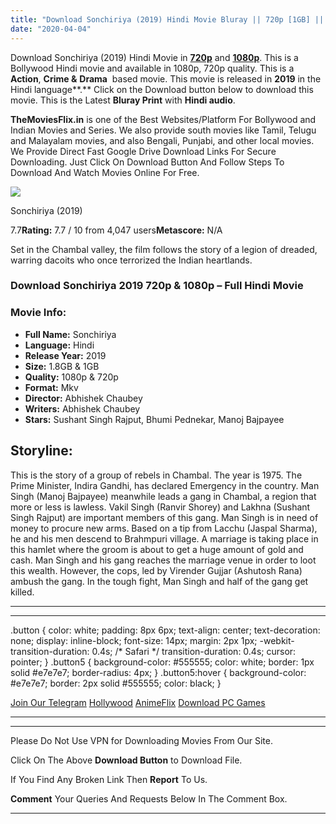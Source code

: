 ```yaml
---
title: "Download Sonchiriya (2019) Hindi Movie Bluray || 720p [1GB] || 1080p [1.8GB]"
date: "2020-04-04"
---
```


Download Sonchiriya (2019) Hindi Movie in [**720p**](https://1moviesflix.com/720p-movies/) and **[1080p](https://1moviesflix.com/480p-movies/)**. This is a Bollywood Hindi movie and available in 1080p, 720p quality. This is a **Action**, **Crime &** **Drama**  based movie. This movie is released in **2019** in the Hindi language**.** Click on the Download button below to download this movie. This is the Latest **Bluray Print** with **Hindi audio**.

**TheMoviesFlix.in** is one of the Best Websites/Platform For Bollywood and Indian Movies and Series. We also provide south movies like Tamil, Telugu and Malayalam movies, and also Bengali, Punjabi, and other local movies. We Provide Direct Fast Google Drive Download Links For Secure Downloading. Just Click On Download Button And Follow Steps To Download And Watch Movies Online For Free.

[![](https://m.media-amazon.com/images/M/MV5BY2YyZmI2NGQtNzNjOS00MTY1LTkxNWEtNzg0YWYzOGZiMzcyXkEyXkFqcGdeQXVyMjUxMTY3ODM@._V1_SX300.jpg)](https://www.imdb.com/title/tt8108200/ "Sonchiriya")

Sonchiriya (2019)

7.7**Rating:** 7.7 / 10 from 4,047 users**Metascore:** N/A

Set in the Chambal valley, the film follows the story of a legion of dreaded, warring dacoits who once terrorized the Indian heartlands.

### Download Sonchiriya 2019 720p & 1080p – Full Hindi Movie

### Movie Info:

- **Full Name:** Sonchiriya
- **Language:** Hindi
- **Release Year:** 2019
- **Size:** 1.8GB & 1GB
- **Quality:** 1080p & 720p
- **Format:** Mkv
- **Director:** Abhishek Chaubey
- **Writers:** Abhishek Chaubey
- **Stars:** Sushant Singh Rajput, Bhumi Pednekar, Manoj Bajpayee

## Storyline:

This is the story of a group of rebels in Chambal. The year is 1975. The Prime Minister, Indira Gandhi, has declared Emergency in the country. Man Singh (Manoj Bajpayee) meanwhile leads a gang in Chambal, a region that more or less is lawless. Vakil Singh (Ranvir Shorey) and Lakhna (Sushant Singh Rajput) are important members of this gang. Man Singh is in need of money to procure new arms. Based on a tip from Lacchu (Jaspal Sharma), he and his men descend to Brahmpuri village. A marriage is taking place in this hamlet where the groom is about to get a huge amount of gold and cash. Man Singh and his gang reaches the marriage venue in order to loot this wealth. However, the cops, led by Virender Gujjar (Ashutosh Rana) ambush the gang. In the tough fight, Man Singh and half of the gang get killed.

* * *

* * *

.button { color: white; padding: 8px 6px; text-align: center; text-decoration: none; display: inline-block; font-size: 14px; margin: 2px 1px; -webkit-transition-duration: 0.4s; /\* Safari \*/ transition-duration: 0.4s; cursor: pointer; } .button5 { background-color: #555555; color: white; border: 1px solid #e7e7e7; border-radius: 4px; } .button5:hover { background-color: #e7e7e7; border: 2px solid #555555; color: black; }

[Join Our Telegram](http://gdrivepro.xyz/join.php) [Hollywood](https://moviesverse.com/) [AnimeFlix](https://animeflix.in/) [Download PC Games](https://gamesflix.net/)  

* * *

* * *

  

Please Do Not Use VPN for Downloading Movies From Our Site.

Click On The Above **Download Button** to Download File.

If You Find Any Broken Link Then **Report** To Us.

**Comment** Your Queries And Requests Below In The Comment Box.

* * *
